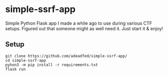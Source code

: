 # simple-ssrf-app
Simple Python Flask app I made a while ago to use during various CTF setups. Figured out that someone might as well need it. Just start it & enjoy!

## Setup
```
git clone https://github.com/adeadfed/simple-ssrf-app/
cd simple-ssrf-app
pyhon3 -m pip install -r requirements.txt
flask run
```
